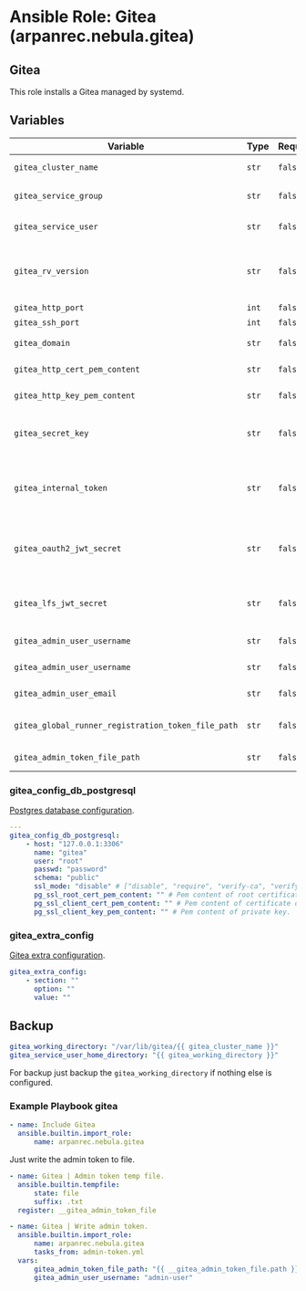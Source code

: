 # Ansible Role: Gitea (arpanrec.nebula.gitea)

## Gitea

This role installs a Gitea managed by systemd.

## Variables

| Variable                                           | Type  | Required | Default                          | Description                                                                                                                                  |
|----------------------------------------------------|-------|----------|----------------------------------|----------------------------------------------------------------------------------------------------------------------------------------------|
| `gitea_cluster_name`                               | `str` | `false`  | `main`                           | Isolated gitea instance.                                                                                                                     |
| `gitea_service_group`                              | `str` | `false`  | `gitea-{{ gitea_cluster_name }}` | Gitea Service Group.                                                                                                                         |
| `gitea_service_user`                               | `str` | `false`  | `{{ gitea_service_group }}`      | Gitea Service User.                                                                                                                          |
| `gitea_rv_version`                                 | `str` | `false`  | `fetch_latest_version`           | If set to `fetch_latest_version` it will pull from [Gitea version](https://github.com/go-gitea/gitea/releases), else something like `1.24.6` |
| `gitea_http_port`                                  | `int` | `false`  | `8582`                           | Http port.                                                                                                                                   |
| `gitea_ssh_port`                                   | `int` | `false`  | `8583`                           | SSH port.                                                                                                                                    |
| `gitea_domain`                                     | `str` | `false`  | `{{ ansible_fqdn }}`             | Gitea communication URI.                                                                                                                     |
| `gitea_http_cert_pem_content`                      | `str` | `false`  | None                             | Gitea SSL Certificate pem content.                                                                                                           |
| `gitea_http_key_pem_content`                       | `str` | `false`  | None                             | Gitea SSL Key pem content.                                                                                                                   |
| `gitea_secret_key`                                 | `str` | `false`  | None                             | Global secret key (Generated automatically if not provided).                                                                                 |
| `gitea_internal_token`                             | `str` | `false`  | None                             | Internal secret within Gitea binary (generated automatically if not provided).                                                               |
| `gitea_oauth2_jwt_secret`                          | `str` | `false`  | None                             | OAuth2 authentication secret (generated automatically if not provided).                                                                      |
| `gitea_lfs_jwt_secret`                             | `str` | `false`  | None                             | LFS authentication secret (generated automatically if not provided).                                                                         |
| `gitea_admin_user_username`                        | `str` | `false`  | None                             | Gitea admin user username.                                                                                                                   |
| `gitea_admin_user_username`                        | `str` | `false`  | None                             | Gitea admin user password.                                                                                                                   |
| `gitea_admin_user_email`                           | `str` | `false`  | None                             | Gitea admin user email address.                                                                                                              |
| `gitea_global_runner_registration_token_file_path` | `str` | `false`  | None                             | Writes the global runner token to this file.                                                                                                 |
| `gitea_admin_token_file_path`                      | `str` | `false`  | None                             | Writes the admin user token to file.                                                                                                         |

### gitea_config_db_postgresql

[Postgres database configuration](https://docs.gitea.com/administration/config-cheat-sheet#database-database).

```yaml
---
gitea_config_db_postgresql:
    - host: "127.0.0.1:3306"
      name: "gitea"
      user: "root"
      passwd: "password"
      schema: "public"
      ssl_mode: "disable" # ["disable", "require", "verify-ca", "verify-full"]
      pg_ssl_root_cert_pem_content: "" # Pem content of root certificate.
      pg_ssl_client_cert_pem_content: "" # Pem content of certificate or full chain.
      pg_ssl_client_key_pem_content: "" # Pem content of private key.
```

### gitea_extra_config

[Gitea extra configuration](https://docs.gitea.com/administration/config-cheat-sheet).

```yaml
gitea_extra_config:
    - section: ""
      option: ""
      value: ""
```

## Backup

```yaml
gitea_working_directory: "/var/lib/gitea/{{ gitea_cluster_name }}"
gitea_service_user_home_directory: "{{ gitea_working_directory }}"
```

For backup just backup the `gitea_working_directory` if nothing else is configured.


### Example Playbook gitea

```yaml
- name: Include Gitea
  ansible.builtin.import_role:
      name: arpanrec.nebula.gitea
```

Just write the admin token to file.

```yaml
- name: Gitea | Admin token temp file.
  ansible.builtin.tempfile:
      state: file
      suffix: .txt
  register: __gitea_admin_token_file

- name: Gitea | Write admin token.
  ansible.builtin.import_role:
      name: arpanrec.nebula.gitea
      tasks_from: admin-token.yml
  vars:
      gitea_admin_token_file_path: "{{ __gitea_admin_token_file.path }}"
      gitea_admin_user_username: "admin-user"
```
